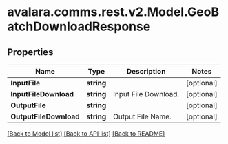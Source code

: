 
# avalara.comms.rest.v2.Model.GeoBatchDownloadResponse

## Properties

Name | Type | Description | Notes
------------ | ------------- | ------------- | -------------
**InputFile** | **string** |  | [optional] 
**InputFileDownload** | **string** | Input File Download. | [optional] 
**OutputFile** | **string** |  | [optional] 
**OutputFileDownload** | **string** | Output File Name. | [optional] 

[[Back to Model list]](../README.md#documentation-for-models)
[[Back to API list]](../README.md#documentation-for-api-endpoints)
[[Back to README]](../README.md)

